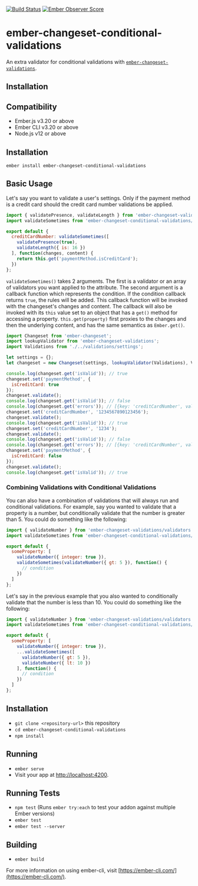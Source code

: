 [![Build Status](https://travis-ci.org/skaterdav85/ember-changeset-conditional-validations.svg?branch=master)](https://travis-ci.org/skaterdav85/ember-changeset-conditional-validations) [![Ember Observer Score](https://emberobserver.com/badges/ember-changeset-conditional-validations.svg)](https://emberobserver.com/addons/ember-changeset-conditional-validations)

# ember-changeset-conditional-validations

An extra validator for conditional validations with [`ember-changeset-validations`](https://github.com/DockYard/ember-changeset-validations).

## Installation

Compatibility
------------------------------------------------------------------------------

* Ember.js v3.20 or above
* Ember CLI v3.20 or above
* Node.js v12 or above


Installation
------------------------------------------------------------------------------

```
ember install ember-changeset-conditional-validations
```

## Basic Usage

Let's say you want to validate a user's settings. Only if the payment method is a credit card should the credit card number validations be applied.

```js
import { validatePresence, validateLength } from 'ember-changeset-validations/validators';
import validateSometimes from 'ember-changeset-conditional-validations/validators/sometimes';

export default {
  creditCardNumber: validateSometimes([
    validatePresence(true),
    validateLength({ is: 16 })
  ], function(changes, content) {
    return this.get('paymentMethod.isCreditCard');
  })
};
```

`validateSometimes()` takes 2 arguments. The first is a validator or an array of validators you want applied to the attribute. The second argument is a callback function which represents the condition. If the condition callback returns `true`, the rules will be added. This callback function will be invoked with the changeset's changes and content. The callback will also be invoked with its `this` value set to an object that has a `get()` method for accessing a property. `this.get(property)` first proxies to the changes and then the underlying content, and has the same semantics as `Ember.get()`.

```js
import Changeset from 'ember-changeset';
import lookupValidator from 'ember-changeset-validations';
import Validations from './../validations/settings';

let settings = {};
let changeset = new Changeset(settings, lookupValidator(Validations), Validations);

console.log(changeset.get('isValid')); // true
changeset.set('paymentMethod', {
  isCreditCard: true
});
changeset.validate();
console.log(changeset.get('isValid')); // false
console.log(changeset.get('errors')); // [{key: 'creditCardNumber', validation: ['Credit card number can't be blank', 'Credit card number must be a number']}]
changeset.set('creditCardNumber', '1234567890123456');
changeset.validate();
console.log(changeset.get('isValid')); // true
changeset.set('creditCardNumber', '1234');
changeset.validate();
console.log(changeset.get('isValid')); // false
console.log(changeset.get('errors')); // [{key: 'creditCardNumber', value: '1234', validation: ['Credit card number must be equal to 16']}]
changeset.set('paymentMethod', {
  isCreditCard: false
});
changeset.validate();
console.log(changeset.get('isValid')); // true
```

### Combining Validations with Conditional Validations

You can also have a combination of validations that will always run and conditional validations. For example, say you wanted to validate that a property is a number, but conditionally validate that the number is greater than 5. You could do something like the following:

```js
import { validateNumber } from 'ember-changeset-validations/validators';
import validateSometimes from 'ember-changeset-conditional-validations/validators/sometimes';

export default {
  someProperty: [
    validateNumber({ integer: true }),
    validateSometimes(validateNumber({ gt: 5 }), function() {
      // condition
    })
  ]
};
```

Let's say in the previous example that you also wanted to conditionally validate that the number is less than 10. You could do something like the following:

```js
import { validateNumber } from 'ember-changeset-validations/validators';
import validateSometimes from 'ember-changeset-conditional-validations/validators/sometimes';

export default {
  someProperty: [
    validateNumber({ integer: true }),
    ...validateSometimes([
      validateNumber({ gt: 5 }),
      validateNumber({ lt: 10 })
    ], function() {
      // condition
    })
  ]
};
```

## Installation

* `git clone <repository-url>` this repository
* `cd ember-changeset-conditional-validations`
* `npm install`

## Running

* `ember serve`
* Visit your app at [http://localhost:4200](http://localhost:4200).

## Running Tests

* `npm test` (Runs `ember try:each` to test your addon against multiple Ember versions)
* `ember test`
* `ember test --server`

## Building

* `ember build`

For more information on using ember-cli, visit [https://ember-cli.com/](https://ember-cli.com/).
